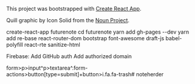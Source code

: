 This project was bootstrapped with [Create React App](https://github.com/facebookincubator/create-react-app).

Quill graphic by Icon Solid from the [Noun Project](https://thenounproject.com/).

create-react-app futurenote
cd futurenote
yarn add gh-pages --dev
yarn add re-base react-router-dom bootstrap font-awesome draft-js babel-polyfill react-rte sanitize-html

Firebase:
Add GitHub auth
Add authorized domain

form>p>input^p>textarea^.form-actions>button[type=submit]+button>i.fa.fa-trash# noteherder
